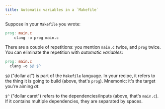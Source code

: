 ```yaml
---
title: Automatic variables in a `Makefile`
---
```


Suppose in your `Makefile` you wrote:

```Makefile
prog: main.c
	clang -o prog main.c
```

There are a couple of repetitions: you mention `main.c` twice, and `prog` twice. You can eliminate the repetition with _automatic variables_:

```Makefile
prog: main.c
  clang -o $@ $^
```

`$@` ("dollar at") is part of the `Makefile` language. In your recipe, it refers to the thing it is going to build (above, that's `prog`). Mnemonic: it's the target you're aiming _at_.

`$^` ("dollar caret") refers to the dependencies/inputs (above, that's `main.c`). If it contains multiple dependencies, they are separated by spaces.
